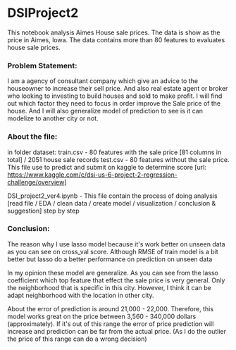 # DSIProject2

This notebook analysis Aimes House sale prices. The data is show as the price in Aimes, lowa. The data contains more than 80 features to evaluates house sale prices.

### Problem Statement: 

I am a agency of consultant company which give an advice to the houseowner to increase their sell price. And also real estate agent or broker who looking to investing to build houses and sold to make profit. I will find out which factor they need to focus in order improve the Sale price of the house. And I will also generalize model of prediction to see is it can modelize to another city or not.

### About the file:

in folder dataset:
train.csv - 80 features with the sale price [81 columns in total] / 2051 house sale records 
test.csv - 80 features without the sale price. This file use to predict and submit on kaggle to determine score [url: https://www.kaggle.com/c/dsi-us-6-project-2-regression-challenge/overview]

DSI_project2_ver4.ipynb - This file contain the process of doing analysis [read file / EDA / clean data / create model / visualization / conclusion & suggestion] step by step

### Conclusion:

The reason why I use lasso model because it's work better on unseen data as you can see on cross_val score. Although RMSE of train model is a bit better but lasso do a better performance on prediction on unseen data

In my opinion these model are generalize. As you can see from the lasso coefficient which top feature that effect the sale price is very general. Only the neighborhood that is specific in this city. However, I think it can be adapt neighborhood with the location in other city.

About the error of prediction is around 21,000 - 22,000. Therefore, this model works great on the price between 3,560 - 340,000 dollars (approximately). If it's out of this range the error of price prediction will increase and prediction can be far from the actual price. (As I do the outlier the price of this range can do a wrong decision)
